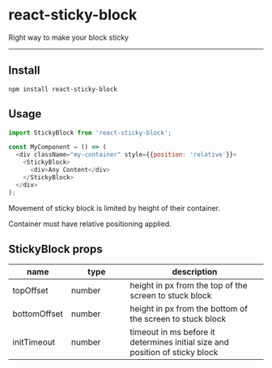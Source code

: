 # react-sticky-block

Right way to make your block sticky

---



## Install

```npm install react-sticky-block```


## Usage

```js
import StickyBlock from 'react-sticky-block';

const MyComponent = () => (
  <div className="my-container" style={{position: 'relative'}}>
    <StickyBlock>
      <div>Any Content</div>
    </StickyBlock>
  </div>
);
```

Movement of sticky block is limited by height of their container.

Container must have relative positioning applied.

## StickyBlock props

<table class="table table-bordered table-striped">
  <thead>
    <tr>
      <th style="width: 100px;">name</th>
      <th style="width: 100px;">type</th>
      <th>description</th>
    </tr>
  </thead>
  <tbody>
    <tr>
      <td>topOffset</td>
      <td>number</td>
      <td>height in px from the top of the screen to stuck block</td>
    </tr>
    <tr>
      <td>bottomOffset</td>
      <td>number</td>
      <td>height in px from the bottom of the screen to stuck block</td>
    </tr>
    <tr>
      <td>initTimeout</td>
      <td>number</td>
      <td>timeout in ms before it determines initial size and position of sticky block</td>
    </tr>
  </tbody>
</table>

